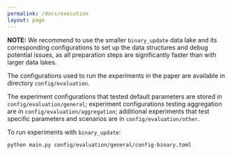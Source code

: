 ```yaml
---
permalink: /docs/execution
layout: page
---
```

**NOTE:** We recommend to use the smaller `binary_update` data lake and its corresponding configurations to set up the data structures and debug potential issues, as all preparation steps are significantly faster than with larger data lakes. 

The configurations used to run the experiments in the paper are available in directory `config/evaluation`. 

The experiment configurations that tested default parameters are stored in `config/evaluation/general`; experiment configurations 
testing aggregation are in `config/evaluation/aggregation`; additional experiments that test specific parameters and scenarios are in `config/evaluation/other`.

To run experiments with `binary_update`:
```sh
python main.py config/evaluation/general/config-binary.toml
```
